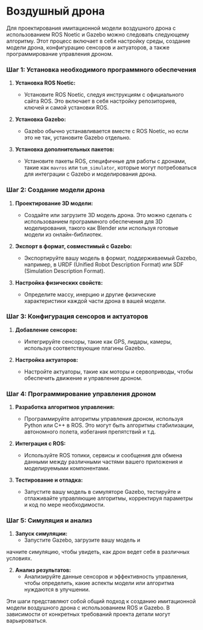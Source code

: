 #   Воздушный дрона

Для проектирования имитационной модели воздушного дрона с использованием ROS Noetic и Gazebo можно следовать следующему алгоритму. Этот процесс включает в себя настройку среды, создание модели дрона, конфигурацию сенсоров и актуаторов, а также программирование управления дроном.

### Шаг 1: Установка необходимого программного обеспечения

1. **Установка ROS Noetic:**
   - Установите ROS Noetic, следуя инструкциям с официального сайта ROS. Это включает в себя настройку репозиториев, ключей и самой установки ROS.

2. **Установка Gazebo:**
   - Gazebo обычно устанавливается вместе с ROS Noetic, но если это не так, установите Gazebo отдельно.

3. **Установка дополнительных пакетов:**
   - Установите пакеты ROS, специфичные для работы с дронами, такие как `mavros` или `tum_simulator`, которые могут потребоваться для интеграции с Gazebo и моделирования дрона.

### Шаг 2: Создание модели дрона

1. **Проектирование 3D модели:**
   - Создайте или загрузите 3D модель дрона. Это можно сделать с использованием программного обеспечения для 3D моделирования, такого как Blender или используя готовые модели из онлайн-библиотек.

2. **Экспорт в формат, совместимый с Gazebo:**
   - Экспортируйте вашу модель в формат, поддерживаемый Gazebo, например, в URDF (Unified Robot Description Format) или SDF (Simulation Description Format).

3. **Настройка физических свойств:**
   - Определите массу, инерцию и другие физические характеристики каждой части дрона в вашей модели.

### Шаг 3: Конфигурация сенсоров и актуаторов

1. **Добавление сенсоров:**
   - Интегрируйте сенсоры, такие как GPS, лидары, камеры, используя соответствующие плагины Gazebo.

2. **Настройка актуаторов:**
   - Настройте актуаторы, такие как моторы и сервоприводы, чтобы обеспечить движение и управление дроном.

### Шаг 4: Программирование управления дроном

1. **Разработка алгоритмов управления:**
   - Программируйте алгоритмы управления дроном, используя Python или C++ в ROS. Это могут быть алгоритмы стабилизации, автономного полета, избегания препятствий и т.д.

2. **Интеграция с ROS:**
   - Используйте ROS топики, сервисы и сообщения для обмена данными между различными частями вашего приложения и моделируемыми компонентами.

3. **Тестирование и отладка:**
   - Запустите вашу модель в симуляторе Gazebo, тестируйте и отлаживайте управляющие алгоритмы, корректируя параметры и код по мере необходимости.

### Шаг 5: Симуляция и анализ

1. **Запуск симуляции:**
   - Запустите Gazebo, загрузите вашу модель и

 начните симуляцию, чтобы увидеть, как дрон ведет себя в различных условиях.

2. **Анализ результатов:**
   - Анализируйте данные сенсоров и эффективность управления, чтобы определить, какие аспекты модели или алгоритма нуждаются в улучшении.

Эти шаги представляют собой общий подход к созданию имитационной модели воздушного дрона с использованием ROS и Gazebo. В зависимости от конкретных требований проекта детали могут варьироваться.